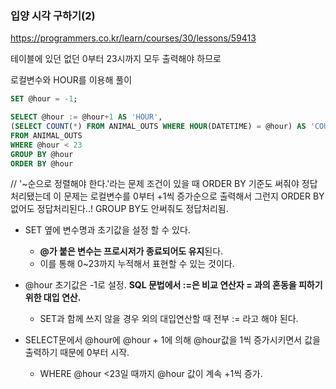 ### 입양 시각 구하기(2)



https://programmers.co.kr/learn/courses/30/lessons/59413

테이블에 있던 없던 0부터 23시까지 모두 출력해야 하므로 

로컬변수와 HOUR를 이용해 풀이



``` sql
SET @hour = -1;

SELECT @hour := @hour+1 AS 'HOUR', 
(SELECT COUNT(*) FROM ANIMAL_OUTS WHERE HOUR(DATETIME) = @hour) AS 'COUNT'
FROM ANIMAL_OUTS
WHERE @hour < 23
GROUP BY @hour
ORDER BY @hour
```

// '~순으로 정렬해야 한다.'라는 문제 조건이 있을 때 ORDER BY 기준도 써줘야 정답 처리됐는데 이 문제는 로컬변수를 0부터 +1씩 증가순으로 출력해서 그런지 ORDER BY 없어도 정답처리된다..! GROUP BY도 안써줘도 정답처리됨.

- SET 옆에 변수명과 초기값을 설정 할 수 있다.
  - **@가 붙은 변수는 프로시저가 종료되어도 유지**된다.
  - 이를 통해 0~23까지 누적해서 표현할 수 있는 것이다.

- @hour 초기값은 -1로 설정. **SQL 문법에서 :=은 비교 연산자 = 과의 혼동을 피하기 위한 대입 연산.**
  - SET과 함께 쓰지 않을 경우 외의 대입연산할 때 전부 := 라고 해야 된다.

- SELECT문에서 @hour에 @hour +  1에 의해  @hour값을 1씩 증가시키면서 값을 출력하기 때문에 0부터 시작.
  - WHERE @hour <23일 때까지 @hour 값이 계속 +1씩 증가.





